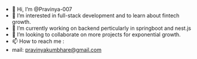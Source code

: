 - 👋 Hi, I’m @Pravinya-007
- 👀 I’m interested in full-stack development and to learn about fintech growth.
- 🌱 I’m currently working on backend perticularly in springboot and nest.js
- 💞️ I’m looking to collaborate on more projects for exponential growth.
- 📫 How to reach me :
- mail: pravinyakumbhare@gmail.com

<!---
Pravinya-007/Pravinya-007 is a ✨ special ✨ repository because its `README.md` (this file) appears on your GitHub profile.
You can click the Preview link to take a look at your changes.
--->

